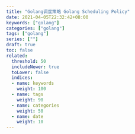 ```yaml
---
title: "Golang调度策略 Golang Scheduling Policy"
date: 2021-04-05T22:32:42+08:00
keywords: ["golang"]
categories: ["golang"]
tags: ["golang"]
series: [""]
draft: true
toc: false
related:
  threshold: 50
  includeNewer: true
  toLower: false
  indices:
  - name: keywords
    weight: 100
  - name: tags
    weight: 90
  - name: categories
    weight: 50
  - name: date
    weight: 10
---
```


